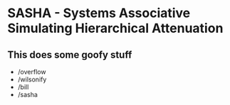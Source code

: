 # SASHA - Systems Associative Simulating Hierarchical Attenuation

## This does some goofy stuff

- /overflow
- /wilsonify
- /bill
- /sasha
